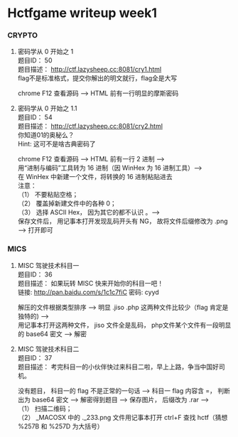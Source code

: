 # Hctfgame writeup week1

### CRYPTO ###
>   
 1. 密码学从 0 开始之 1  
    题目ID： 50  
    题目描述： http://ctf.lazysheep.cc:8081/cry1.html  
    flag不是标准格式，提交你解出的明文就行，flag全是大写  
    
    chrome F12 查看源码 --> HTML 前有一行明显的摩斯密码  
>    
 2. 密码学从 0 开始之 1.1  
    题目ID： 54  
    题目描述： http://ctf.lazysheep.cc:8081/cry2.html  
    你知道01的奥秘么？  
    Hint: 这可不是啥古典密码了  
    
    chrome F12 查看源码 --> HTML 前有一行 2 进制 -->  
    用“进制与编码”工具转为 16 进制（因 WinHex 为 16 进制工具）-->  
    在 WinHex 中新建一个文件，将转换的 16 进制粘贴进去  
    注意：  
    （1） 不要粘贴空格；  
    （2） 覆盖掉新建文件中的各种 0；  
    （3） 选择 ASCII Hex， 因为其它的都不认识 。-->  
    保存文件后， 用记事本打开发现乱码开头有 NG， 故将文件后缀修改为 .png --> 打开即可 
   
### MICS ###
> 
 1. MISC 驾驶技术科目一  
    题目ID： 36  
    题目描述： 如果玩转 MISC 快来开始你的科目一吧！  
    链接: http://pan.baidu.com/s/1c1c7fiC 密码: cyyd  
    
    解压的文件根据类型排序 --> 明显 .jiso  .php 这两种文件比较少（flag 肯定是独特的) -->  
    用记事本打开这两种文件， jiso 文件全是乱码， php文件某个文件有一段明显的 base64 密文 --> 解密  
> 
 2. MISC 驾驶技术科目二  
    题目ID： 37  
    题目描述： 考完科目一的小伙伴快过来科目二啦，早上上路，争当中国好司机。  
    
    没有题目， 科目一的 flag 不是正常的一句话 --> 科目一 flag 内容含 =， 判断出为 base64 密文 --> 解密得到题目 --> 保存图片， 后缀改为 .rar -->  
    （1） 扫描二维码；  
    （2） _MACOSX 中的 ._233.png 文件用记事本打开 ctrl+F 查找 hctf（猜想 %257B 和 %257D 为大括号）
    

 